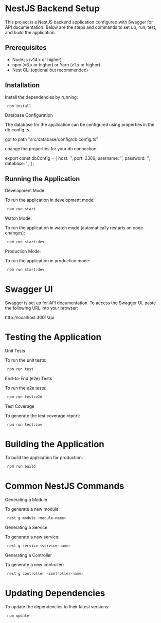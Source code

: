 # NestJS Backend Setup

This project is a NestJS backend application configured with Swagger for API documentation. Below are the steps and commands to set up, run, test, and build the application.

## Prerequisites

- Node.js (v14.x or higher)
- npm (v6.x or higher) or Yarn (v1.x or higher)
- Nest CLI (optional but recommended)

## Installation

Install the dependencies by running:

```bash
 npm install

```

Database Configuration

The database for the application can be configured using properties in the db.config.ts. 

got to path "src/database/config/db.config.ts"

change the properties for your db connection.

export const dbConfig = {
  host: '',
  port: 3306,
  username: '',
  password: '',
  database: '',
};



## Running the Application

Development Mode:

To run the application in development mode:

```bash
 npm run start

```
Watch Mode:

To run the application in watch mode (automatically restarts on code changes):

```bash
 npm run start:dev

```
Production Mode:

To run the application in production mode:



```bash
 npm run start:dev

```

# Swagger UI

Swagger is set up for API documentation. To access the Swagger UI, paste the following URL into your browser:

http://localhost:3001/api


# Testing the Application

Unit Tests

To run the unit tests:

```bash
 npm run test

```

End-to-End (e2e) Tests

To run the e2e tests:

```bash
 npm run test:e2e

```

Test Coverage

To generate the test coverage report:

```bash
 npm run test:cov

```

# Building the Application

To build the application for production:

```bash
 npm run build

```

# Common NestJS Commands

Generating a Module

To generate a new module:

```bash
 nest g module <module-name>

```

Generating a Service

To generate a new service:

```bash
 nest g service <service-name>

```

Generating a Controller

To generate a new controller:

```bash
 nest g controller <controller-name>

```

# Updating Dependencies

To update the dependencies to their latest versions:

```bash
 npm update

```